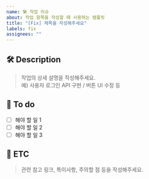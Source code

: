 ```yaml
---
name: 🛠️ 작업 이슈
about: 작업 항목을 작성할 때 사용하는 템플릿
title: "[Fix] 제목을 작성해주세요"
labels: fix
assignees: ""
---
```


## 🛠️ Description

> 작업의 상세 설명을 작성해주세요.  
> 예) 사용자 로그인 API 구현 / 버튼 UI 수정 등

## 📝 To do

- [ ] 해야 할 일 1
- [ ] 해야 할 일 2
- [ ] 해야 할 일 3

## 📌 ETC

> 관련 참고 링크, 특이사항, 주의할 점 등을 작성해주세요.
